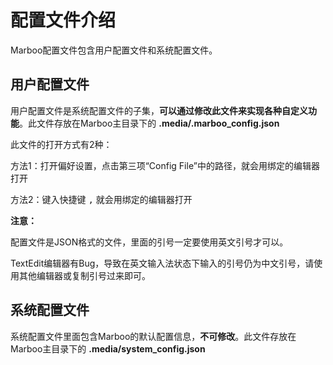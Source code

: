 # 配置文件介绍

<!--
create time: 2015-09-04 18:18:31
Author: amoblin

This file is created by Marboo<http://marboo.io> template file $MARBOO_HOME/.media/starts/default.md
本文件由 Marboo<http://marboo.io> 模板文件 $MARBOO_HOME/.media/starts/default.md 创建
-->

Marboo配置文件包含用户配置文件和系统配置文件。

## 用户配置文件

用户配置文件是系统配置文件的子集，**可以通过修改此文件来实现各种自定义功能**。此文件存放在Marboo主目录下的 **.media/.marboo_config.json**

此文件的打开方式有2种：

方法1：打开偏好设置，点击第三项“Config File”中的路径，就会用绑定的编辑器打开

方法2：键入快捷键 <kbd>,</kbd> 就会用绑定的编辑器打开

**注意：**

配置文件是JSON格式的文件，里面的引号一定要使用英文引号才可以。

TextEdit编辑器有Bug，导致在英文输入法状态下输入的引号仍为中文引号，请使用其他编辑器或复制引号过来即可。

## 系统配置文件

系统配置文件里面包含Marboo的默认配置信息，**不可修改**。此文件存放在Marboo主目录下的 **.media/system_config.json**


